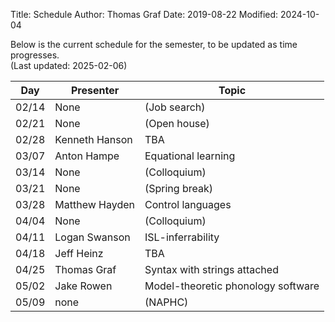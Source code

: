 Title: Schedule
Author: Thomas Graf
Date: 2019-08-22
Modified: 2024-10-04

Below is the current schedule for the semester, to be updated as time progresses.  
(Last updated: 2025-02-06)


| Day   | Presenter          | Topic                                          |
|-------|--------------------|------------------------------------------------|
| 02/14 | None | (Job search) |
| 02/21 | None | (Open house) |
| 02/28 | Kenneth Hanson | TBA |
| 03/07 | Anton Hampe | Equational learning |
| 03/14 | None | (Colloquium) |
| 03/21 | None | (Spring break) |
| 03/28 | Matthew Hayden | Control languages |
| 04/04 | None | (Colloquium) |
| 04/11 | Logan Swanson | ISL-inferrability |
| 04/18 | Jeff Heinz | TBA |
| 04/25 | Thomas Graf | Syntax with strings attached |
| 05/02 | Jake Rowen | Model-theoretic phonology software |
| 05/09 | none | (NAPHC) |
